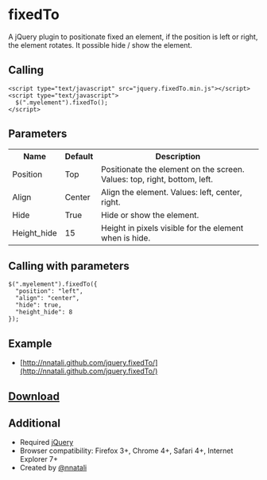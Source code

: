 fixedTo
=======

A jQuery plugin to positionate fixed an element, if the position is left or right, the element rotates. It possible hide / show the element.

Calling
-------

    <script type="text/javascript" src="jquery.fixedTo.min.js"></script>
    <script type="text/javascript">
      $(".myelement").fixedTo(); 
    </script>


Parameters
----------

<table>
  <tr>
    <th>Name</th>
    <th>Default</th>
    <th>Description</th>
  </tr>
  <tr>
    <td>Position</td>
    <td>Top</td>
    <td>Positionate the element on the screen. Values: top, right, bottom, left.</td>
  </tr>
  <tr>
    <td>Align</td>
    <td>Center</td>
    <td>Align the element. Values: left, center, right.</td>
  </tr>
  <tr>
    <td>Hide</td>
    <td>True</td>
    <td>Hide or show the element.</td>
  </tr>
  <tr>
    <td>Height_hide</td>
    <td>15</td>
    <td>Height in pixels visible for the element when is hide.</td>
  </tr>
</table>

Calling with parameters
-----------------------

    $(".myelement").fixedTo({
      "position": "left",
      "align": "center",
      "hide": true,
      "height_hide": 8
    });


Example
-------

* [http://nnatali.github.com/jquery.fixedTo/](http://nnatali.github.com/jquery.fixedTo/)


[Download](https://github.com/nnatali/jquery.fixedTo/archives/master)
---------------------------------------------------------------------

Additional
----------

* Required [jQuery](http://jquery.com)
* Browser compatibility: Firefox 3+, Chrome 4+, Safari 4+, Internet Explorer 7+
* Created by [@nnatali](http://twitter.com/nnatali)